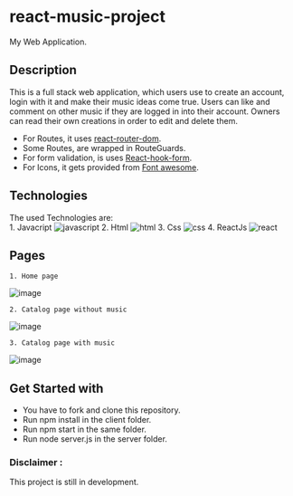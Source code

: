 
# react-music-project
My Web Application.

## Description
This is a full stack web application, which users use to create an account, login with it and make their music ideas come true. Users can like and comment on other music if they are logged in into their account. Owners can read their own creations in order to edit and delete them.

- For Routes, it uses [react-router-dom](https://reactrouter.com/en/main).
- Some Routes, are wrapped in RouteGuards.
- For form validation, is uses [React-hook-form](https://react-hook-form.com). 
- For Icons, it gets provided from [Font awesome](https://fontawesome.com). 

## Technologies
The used Technologies are:  
    1. Javacript ![javascript](https://img.icons8.com/color/100/000000/javascript--v1.png) 
    2. Html ![html](https://img.icons8.com/color/100/000000/html-5--v1.png) 
    3. Css ![css](https://img.icons8.com/color/100/000000/css3.png) 
    4. ReactJs ![react](https://img.icons8.com/office/100/000000/react.png) 

## Pages
     
    1. Home page 


![image](https://user-images.githubusercontent.com/106228555/230734212-a4c70456-4711-4469-968e-237da7d8f8f5.png)


    2. Catalog page without music


![image](https://user-images.githubusercontent.com/106228555/230668861-c7592381-59b9-44da-adc8-926d5af01045.png)


    3. Catalog page with music


![image](https://user-images.githubusercontent.com/106228555/230735120-46ca6755-25fd-4c95-af81-af70c1e6a2e8.png)


## Get Started with

- You have to fork and clone this repository.
- Run npm install in the client folder.
- Run npm start in the same folder.
- Run node server.js in the server folder.

### Disclaimer :
This project is still in development.
